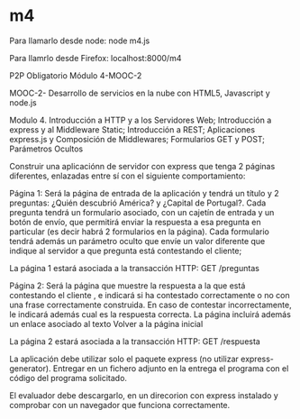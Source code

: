 # m4

 Para llamarlo desde node:      node m4.js
 
 Para llamrlo desde Firefox:    localhost:8000/m4

P2P Obligatorio Módulo 4-MOOC-2

MOOC-2- Desarrollo de servicios en la nube con HTML5, Javascript y node.js


Modulo 4. Introducción a HTTP y a los Servidores Web; Introducción a express y al Middleware Static; Introducción a REST; Aplicaciones express.js y Composición de Middlewares; Formularios GET y POST; Parámetros Ocultos

Construir una aplicaciónn de servidor con express que tenga 2 páginas diferentes, enlazadas entre sí con el siguiente comportamiento:
 
Página 1: Será la página de entrada de la aplicación y tendrá un título y 2 preguntas:
¿Quién descubrió América? y ¿Capital de Portugal?. Cada pregunta tendrá un formulario asociado, con un cajetín de entrada y un botón de envío, que permitirá enviar la respuesta a esa pregunta en particular (es decir habrá 2 formularios en la página). Cada formulario tendrá además un parámetro oculto que envíe un valor diferente que indique al servidor a que pregunta está contestando el cliente;
 
La página 1 estará asociada a la transacción HTTP: GET /preguntas
 
Página 2: Será la página que muestre la respuesta a la que está contestando el cliente , e indicará si ha contestado correctamente o no con una frase correctamente construida. En caso de contestar incorrectamente, le indicará además cual es la respuesta correcta. La página incluirá además un enlace asociado al texto Volver a la página inicial
 
La página 2 estará asociada a la transacción HTTP: GET /respuesta
 
La aplicación debe utilizar solo el paquete express (no utilizar express-generator).&nbsp;Entregar en un fichero adjunto en la entrega el programa con el código del programa solicitado.
 
El evaluador debe descargarlo, en un direcorion con express instalado y comprobar con un navegador que funciona correctamente.
